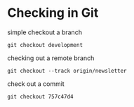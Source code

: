 # Checking in Git

simple checkout a branch

    git checkout development  

checking out a remote branch

    git checkout --track origin/newsletter

check out a commit

    git checkout 757c47d4
